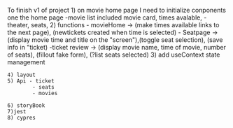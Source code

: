 To finish v1 of project 
    1) on movie home page I need to initialize conponents one the home page 
            -movie list
                included movie card, times avalable, 
            -theater, seats,
    2) functions
        - movieHome -> (make times available links to the next page), (newtickets created when time is selected) 
        - Seatpage -> (display movie time and title on the "screen"),(toggle seat selection), (save info in "ticket)
        -ticket review -> (display movie name, time of movie, number of seats), (fillout fake form), (?list seats selected)
    3) add useContext state management 

    4) layout
    5) Api - ticket
            - seats
            - movies
            
    6) storyBook 
    7)jest
    8) cypres